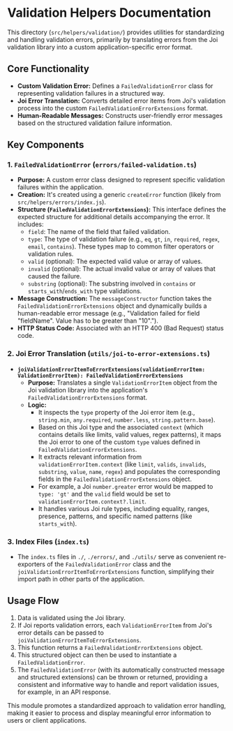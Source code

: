 # Validation Helpers Documentation

This directory (`src/helpers/validation/`) provides utilities for standardizing and handling validation errors, primarily by translating errors from the Joi validation library into a custom application-specific error format.

## Core Functionality

*   **Custom Validation Error:** Defines a `FailedValidationError` class for representing validation failures in a structured way.
*   **Joi Error Translation:** Converts detailed error items from Joi's validation process into the custom `FailedValidationErrorExtensions` format.
*   **Human-Readable Messages:** Constructs user-friendly error messages based on the structured validation failure information.

## Key Components

### 1. `FailedValidationError` (`errors/failed-validation.ts`)

*   **Purpose:** A custom error class designed to represent specific validation failures within the application.
*   **Creation:** It's created using a generic `createError` function (likely from `src/helpers/errors/index.js`).
*   **Structure (`FailedValidationErrorExtensions`):** This interface defines the expected structure for additional details accompanying the error. It includes:
    *   `field`: The name of the field that failed validation.
    *   `type`: The type of validation failure (e.g., `eq`, `gt`, `in`, `required`, `regex`, `email`, `contains`). These types map to common filter operators or validation rules.
    *   `valid` (optional): The expected valid value or array of values.
    *   `invalid` (optional): The actual invalid value or array of values that caused the failure.
    *   `substring` (optional): The substring involved in `contains` or `starts_with`/`ends_with` type validations.
*   **Message Construction:** The `messageConstructor` function takes the `FailedValidationErrorExtensions` object and dynamically builds a human-readable error message (e.g., "Validation failed for field \"fieldName\". Value has to be greater than \"10\".").
*   **HTTP Status Code:** Associated with an HTTP 400 (Bad Request) status code.

### 2. Joi Error Translation (`utils/joi-to-error-extensions.ts`)

*   **`joiValidationErrorItemToErrorExtensions(validationErrorItem: ValidationErrorItem): FailedValidationErrorExtensions`**
    *   **Purpose:** Translates a single `ValidationErrorItem` object from the Joi validation library into the application's `FailedValidationErrorExtensions` format.
    *   **Logic:**
        *   It inspects the `type` property of the Joi error item (e.g., `string.min`, `any.required`, `number.less`, `string.pattern.base`).
        *   Based on this Joi type and the associated `context` (which contains details like limits, valid values, regex patterns), it maps the Joi error to one of the custom `type` values defined in `FailedValidationErrorExtensions`.
        *   It extracts relevant information from `validationErrorItem.context` (like `limit`, `valids`, `invalids`, `substring`, `value`, `name`, `regex`) and populates the corresponding fields in the `FailedValidationErrorExtensions` object.
        *   For example, a Joi `number.greater` error would be mapped to `type: 'gt'` and the `valid` field would be set to `validationErrorItem.context?.limit`.
        *   It handles various Joi rule types, including equality, ranges, presence, patterns, and specific named patterns (like `starts_with`).

### 3. Index Files (`index.ts`)
*   The `index.ts` files in `./`, `./errors/`, and `./utils/` serve as convenient re-exporters of the `FailedValidationError` class and the `joiValidationErrorItemToErrorExtensions` function, simplifying their import path in other parts of the application.

## Usage Flow

1.  Data is validated using the Joi library.
2.  If Joi reports validation errors, each `ValidationErrorItem` from Joi's error details can be passed to `joiValidationErrorItemToErrorExtensions`.
3.  This function returns a `FailedValidationErrorExtensions` object.
4.  This structured object can then be used to instantiate a `FailedValidationError`.
5.  The `FailedValidationError` (with its automatically constructed message and structured extensions) can be thrown or returned, providing a consistent and informative way to handle and report validation issues, for example, in an API response.

This module promotes a standardized approach to validation error handling, making it easier to process and display meaningful error information to users or client applications. 